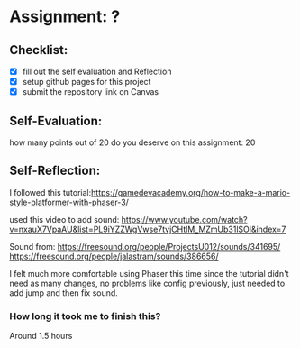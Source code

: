 # Assignment: ?

## Checklist:
- [x] fill out the self evaluation and Reflection
- [x] setup github pages for this project
- [x] submit the repository link on Canvas

## Self-Evaluation:

how many points out of 20 do you deserve on this assignment:
20

## Self-Reflection:
I followed this tutorial:https://gamedevacademy.org/how-to-make-a-mario-style-platformer-with-phaser-3/

used this video to add sound: https://www.youtube.com/watch?v=nxauX7VpaAU&list=PL9iYZZWgVwse7tvjCHtlM_MZmUb31lSOl&index=7

Sound from:
https://freesound.org/people/ProjectsU012/sounds/341695/
https://freesound.org/people/jalastram/sounds/386656/

I felt much more comfortable using Phaser this time since the tutorial didn't
need as many changes, no problems like config previously, just needed to add jump and then fix sound.

### How long it took me to finish this?

Around 1.5 hours
